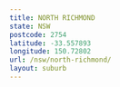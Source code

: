 ```yaml
---
title: NORTH RICHMOND
state: NSW
postcode: 2754
latitude: -33.557893
longitude: 150.72802
url: /nsw/north-richmond/
layout: suburb
---
```

